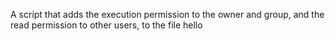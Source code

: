 A script that adds the execution permission to the owner and group, and the read permission to other users, to the file hello

